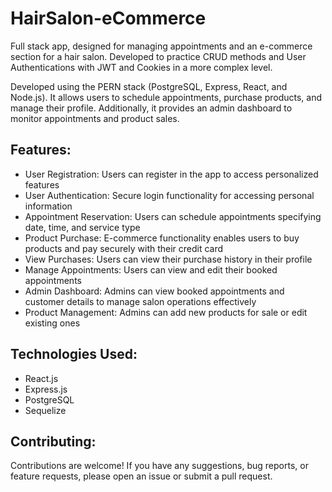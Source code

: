 # HairSalon-eCommerce
Full stack app, designed for managing appointments and an e-commerce section for a hair salon. Developed to practice CRUD methods and User Authentications with JWT and Cookies in a more complex level.

Developed using the PERN stack (PostgreSQL, Express, React, and Node.js). It allows users to schedule appointments, purchase products, and manage their profile. Additionally, it provides an admin dashboard to monitor appointments and product sales.

## Features:
- User Registration: Users can register in the app to access personalized features
- User Authentication: Secure login functionality for accessing personal information
- Appointment Reservation: Users can schedule appointments specifying date, time, and service type
- Product Purchase: E-commerce functionality enables users to buy products and pay securely with their credit card
- View Purchases: Users can view their purchase history in their profile
- Manage Appointments: Users can view and edit their booked appointments
- Admin Dashboard: Admins can view booked appointments and customer details to manage salon operations effectively
- Product Management: Admins can add new products for sale or edit existing ones

## Technologies Used:
- React.js
- Express.js
- PostgreSQL
- Sequelize

## Contributing:
Contributions are welcome! If you have any suggestions, bug reports, or feature requests, please open an issue or submit a pull request.
